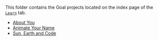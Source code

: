 This folder contains the Goal projects located on the index page of the
[`Learn`](https://www.codecademy.com/learn) tab.

- [About You](https://www.codecademy.com/christianheinrichs/codebits/NlK10I)
- [Animate Your Name](https://www.codecademy.com/christianheinrichs/codebits/Os5I6l)
- [Sun, Earth and Code](https://www.codecademy.com/christianheinrichs/codebits/QWnS2b)
